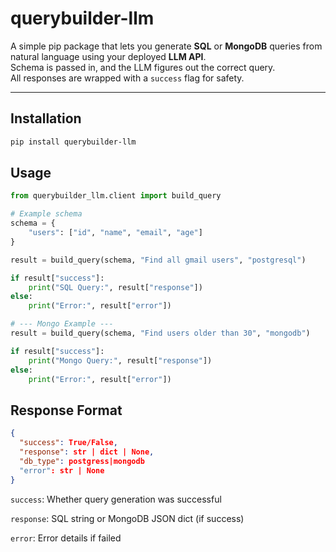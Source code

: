 # querybuilder-llm

A simple pip package that lets you generate **SQL** or **MongoDB** queries from natural language using your deployed **LLM API**.  
Schema is passed in, and the LLM figures out the correct query.  
All responses are wrapped with a `success` flag for safety.

---

## Installation

```bash
pip install querybuilder-llm
```

## Usage
```python
from querybuilder_llm.client import build_query

# Example schema
schema = {
    "users": ["id", "name", "email", "age"]
}

result = build_query(schema, "Find all gmail users", "postgresql")

if result["success"]:
    print("SQL Query:", result["response"])
else:
    print("Error:", result["error"])

# --- Mongo Example ---
result = build_query(schema, "Find users older than 30", "mongodb")

if result["success"]:
    print("Mongo Query:", result["response"])
else:
    print("Error:", result["error"])
```

## Response Format
```json
{
  "success": True/False,
  "response": str | dict | None,
  "db_type": postgress|mongodb
  "error": str | None
}

```
```success```: Whether query generation was successful

```response```: SQL string or MongoDB JSON dict (if success)

```error```: Error details if failed

